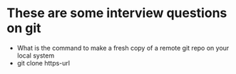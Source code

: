 # These are some interview questions on git 

- What is the command to make a fresh copy of a remote git repo on your local system
 - git clone https-url
